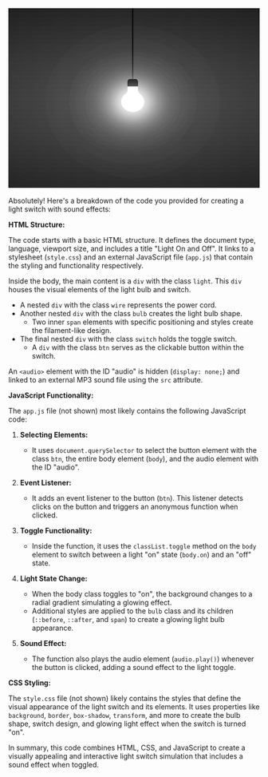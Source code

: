 <img src="https://raw.githubusercontent.com/NuhDemir/Light/main/img/light.png" height="360px" width="540px">

Absolutely! Here's a breakdown of the code you provided for creating a light switch with sound effects:

**HTML Structure:**

The code starts with a basic HTML structure. It defines the document type, language, viewport size, and includes a title "Light On and Off". It links to a stylesheet (`style.css`) and an external JavaScript file (`app.js`) that contain the styling and functionality respectively.

Inside the body, the main content is a `div` with the class `light`. This `div` houses the visual elements of the light bulb and switch.

* A nested `div` with the class `wire` represents the power cord.
* Another nested `div` with the class `bulb` creates the light bulb shape.
    * Two inner `span` elements with specific positioning and styles create the filament-like design.
* The final nested `div` with the class `switch` holds the toggle switch.
    * A `div` with the class `btn` serves as the clickable button within the switch.

An `<audio>` element with the ID "audio" is hidden (`display: none;`) and linked to an external MP3 sound file using the `src` attribute.

**JavaScript Functionality:**

The `app.js` file (not shown) most likely contains the following JavaScript code:

1. **Selecting Elements:**
   - It uses `document.querySelector` to select the button element with the class `btn`, the entire body element (`body`), and the audio element with the ID "audio".

2. **Event Listener:**
   - It adds an event listener to the button (`btn`). This listener detects clicks on the button and triggers an anonymous function when clicked.

3. **Toggle Functionality:**
   - Inside the function, it uses the `classList.toggle` method on the `body` element to switch between a light "on" state (`body.on`) and an "off" state.

4. **Light State Change:**
   - When the body class toggles to "on", the background changes to a radial gradient simulating a glowing effect.
   - Additional styles are applied to the `bulb` class and its children (`::before`, `::after`, and `span`) to create a glowing light bulb appearance.

5. **Sound Effect:**
   - The function also plays the audio element (`audio.play()`) whenever the button is clicked, adding a sound effect to the light toggle.

**CSS Styling:**

The `style.css` file (not shown) likely contains the styles that define the visual appearance of the light switch and its elements. It uses properties like `background`, `border`, `box-shadow`, `transform`, and more to create the bulb shape, switch design, and glowing light effect when the switch is turned "on".

In summary, this code combines HTML, CSS, and JavaScript to create a visually appealing and interactive light switch simulation that includes a sound effect when toggled.
